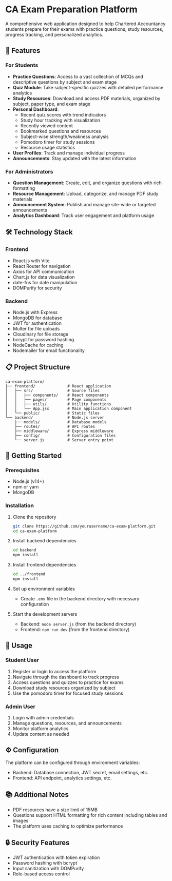 # CA Exam Preparation Platform

A comprehensive web application designed to help Chartered Accountancy students prepare for their exams with practice questions, study resources, progress tracking, and personalized analytics.

## 🚀 Features

### For Students
- **Practice Questions**: Access to a vast collection of MCQs and descriptive questions by subject and exam stage
- **Quiz Module**: Take subject-specific quizzes with detailed performance analytics
- **Study Resources**: Download and access PDF materials, organized by subject, paper type, and exam stage
- **Personal Dashboard**: 
  - Recent quiz scores with trend indicators
  - Study hour tracking with visualization
  - Recently viewed content
  - Bookmarked questions and resources
  - Subject-wise strength/weakness analysis
  - Pomodoro timer for study sessions
  - Resource usage statistics
- **User Profiles**: Track and manage individual progress
- **Announcements**: Stay updated with the latest information

### For Administrators
- **Question Management**: Create, edit, and organize questions with rich formatting
- **Resource Management**: Upload, categorize, and manage PDF study materials
- **Announcement System**: Publish and manage site-wide or targeted announcements
- **Analytics Dashboard**: Track user engagement and platform usage

## 🛠️ Technology Stack

### Frontend
- React.js with Vite
- React Router for navigation
- Axios for API communication
- Chart.js for data visualization
- date-fns for date manipulation
- DOMPurify for security

### Backend
- Node.js with Express
- MongoDB for database
- JWT for authentication
- Multer for file uploads
- Cloudinary for file storage
- bcrypt for password hashing
- NodeCache for caching
- Nodemailer for email functionality

## 📋 Project Structure

```
ca-exam-platform/
├── frontend/              # React application
│   ├── src/               # Source files
│   │   ├── components/    # React components
│   │   ├── pages/         # Page components
│   │   ├── utils/         # Utility functions
│   │   └── App.jsx        # Main application component
│   └── public/            # Static files
└── backend/               # Node.js server
    ├── models/            # Database models
    ├── routes/            # API routes
    ├── middleware/        # Express middleware
    ├── config/            # Configuration files
    └── server.js          # Server entry point
```

## 🚀 Getting Started

### Prerequisites
- Node.js (v14+)
- npm or yarn
- MongoDB

### Installation

1. Clone the repository
   ```bash
   git clone https://github.com/yourusername/ca-exam-platform.git
   cd ca-exam-platform
   ```

2. Install backend dependencies
   ```bash
   cd backend
   npm install
   ```

3. Install frontend dependencies
   ```bash
   cd ../frontend
   npm install
   ```

4. Set up environment variables
   - Create `.env` file in the backend directory with necessary configuration

5. Start the development servers
   - Backend: `node server.js` (from the backend directory)
   - Frontend: `npm run dev` (from the frontend directory)

## 📝 Usage

### Student User
1. Register or login to access the platform
2. Navigate through the dashboard to track progress
3. Access questions and quizzes to practice for exams
4. Download study resources organized by subject
5. Use the pomodoro timer for focused study sessions

### Admin User
1. Login with admin credentials
2. Manage questions, resources, and announcements
3. Monitor platform analytics
4. Update content as needed

## ⚙️ Configuration

The platform can be configured through environment variables:
- Backend: Database connection, JWT secret, email settings, etc.
- Frontend: API endpoint, analytics settings, etc.

## 📚 Additional Notes

- PDF resources have a size limit of 15MB
- Questions support HTML formatting for rich content including tables and images
- The platform uses caching to optimize performance

## 🔒 Security Features

- JWT authentication with token expiration
- Password hashing with bcrypt
- Input sanitization with DOMPurify
- Role-based access control
